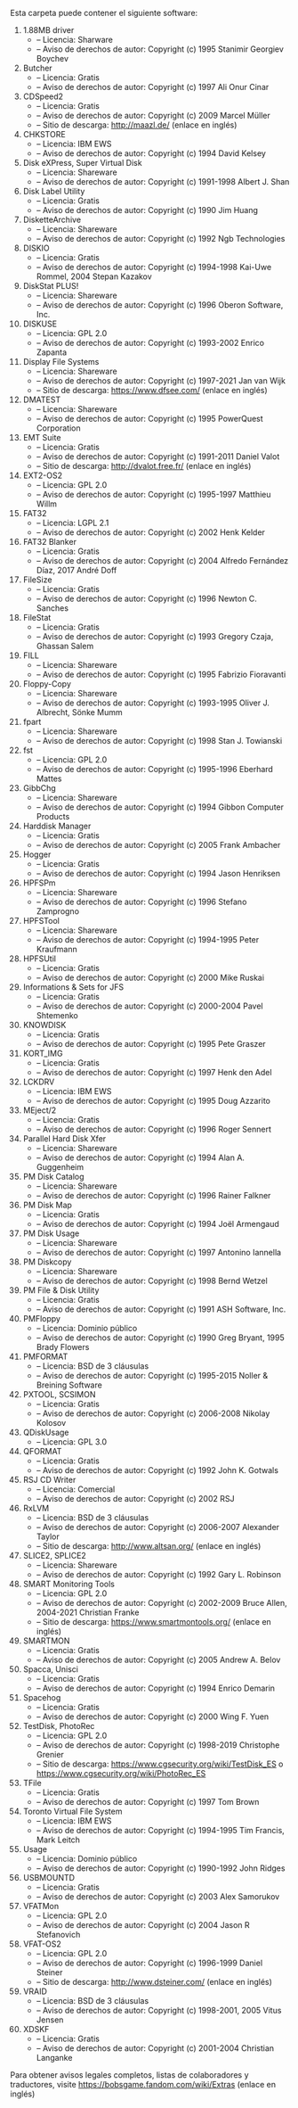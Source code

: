 ﻿Esta carpeta puede contener el siguiente software:

1. 1.88MB driver
   - – Licencia: Sharware
   - – Aviso de derechos de autor: Copyright (c) 1995 Stanimir Georgiev Boychev
2. Butcher
   - – Licencia: Gratis
   - – Aviso de derechos de autor: Copyright (c) 1997 Ali Onur Cinar
3. CDSpeed2
   - – Licencia: Gratis
   - – Aviso de derechos de autor: Copyright (c) 2009 Marcel Müller
   - – Sitio de descarga: http://maazl.de/ (enlace en inglés)
4. CHKSTORE
   - – Licencia: IBM EWS
   - – Aviso de derechos de autor: Copyright (c) 1994 David Kelsey
5. Disk eXPress, Super Virtual Disk
   - – Licencia: Shareware
   - – Aviso de derechos de autor: Copyright (c) 1991-1998 Albert J. Shan
6. Disk Label Utility
   - – Licencia: Gratis
   - – Aviso de derechos de autor: Copyright (c) 1990 Jim Huang
7. DisketteArchive
   - – Licencia: Shareware
   - – Aviso de derechos de autor: Copyright (c) 1992 Ngb Technologies
8. DISKIO
   - – Licencia: Gratis
   - – Aviso de derechos de autor: Copyright (c) 1994-1998 Kai-Uwe Rommel, 2004 Stepan Kazakov
9. DiskStat PLUS!
   - – Licencia: Shareware
   - – Aviso de derechos de autor: Copyright (c) 1996 Oberon Software, Inc.
10. DISKUSE
    - – Licencia: GPL 2.0
    - – Aviso de derechos de autor: Copyright (c) 1993-2002 Enrico Zapanta
11. Display File Systems
    - – Licencia: Shareware
    - – Aviso de derechos de autor: Copyright (c) 1997-2021 Jan van Wijk
    - – Sitio de descarga: https://www.dfsee.com/ (enlace en inglés)
12. DMATEST
    - – Licencia: Shareware
    - – Aviso de derechos de autor: Copyright (c) 1995 PowerQuest Corporation
13. EMT Suite
    - – Licencia: Gratis
    - – Aviso de derechos de autor: Copyright (c) 1991-2011 Daniel Valot
    - – Sitio de descarga: http://dvalot.free.fr/ (enlace en inglés)
14. EXT2-OS2
    - – Licencia: GPL 2.0
    - – Aviso de derechos de autor: Copyright (c) 1995-1997 Matthieu Willm
15. FAT32
    - – Licencia: LGPL 2.1
    - – Aviso de derechos de autor: Copyright (c) 2002 Henk Kelder
16. FAT32 Blanker
    - – Licencia: Gratis
    - – Aviso de derechos de autor: Copyright (c) 2004 Alfredo Fernández Díaz, 2017 André Doff
17. FileSize
    - – Licencia: Gratis
    - – Aviso de derechos de autor: Copyright (c) 1996 Newton C. Sanches
18. FileStat
    - – Licencia: Gratis
    - – Aviso de derechos de autor: Copyright (c) 1993 Gregory Czaja, Ghassan Salem
19. FILL
    - – Licencia: Shareware
    - – Aviso de derechos de autor: Copyright (c) 1995 Fabrizio Fioravanti
20. Floppy-Copy
    - – Licencia: Shareware
    - – Aviso de derechos de autor: Copyright (c) 1993-1995 Oliver J. Albrecht, Sönke Mumm
21. fpart
    - – Licencia: Shareware
    - – Aviso de derechos de autor: Copyright (c) 1998 Stan J. Towianski
22. fst
    - – Licencia: GPL 2.0
    - – Aviso de derechos de autor: Copyright (c) 1995-1996 Eberhard Mattes
23. GibbChg
    - – Licencia: Shareware
    - – Aviso de derechos de autor: Copyright (c) 1994 Gibbon Computer Products
24. Harddisk Manager
    - – Licencia: Gratis
    - – Aviso de derechos de autor: Copyright (c) 2005 Frank Ambacher
25. Hogger
    - – Licencia: Gratis
    - – Aviso de derechos de autor: Copyright (c) 1994 Jason Henriksen
26. HPFSPm
    - – Licencia: Shareware
    - – Aviso de derechos de autor: Copyright (c) 1996 Stefano Zamprogno
27. HPFSTool
    - – Licencia: Shareware
    - – Aviso de derechos de autor: Copyright (c) 1994-1995 Peter Kraufmann
28. HPFSUtil
    - – Licencia: Gratis
    - – Aviso de derechos de autor: Copyright (c) 2000 Mike Ruskai
29. Informations & Sets for JFS
    - – Licencia: Gratis
    - – Aviso de derechos de autor: Copyright (c) 2000-2004 Pavel Shtemenko
30. KNOWDISK
    - – Licencia: Gratis
    - – Aviso de derechos de autor: Copyright (c) 1995 Pete Graszer
31. KORT_IMG
    - – Licencia: Gratis
    - – Aviso de derechos de autor: Copyright (c) 1997 Henk den Adel
32. LCKDRV
    - – Licencia: IBM EWS
    - – Aviso de derechos de autor: Copyright (c) 1995 Doug Azzarito
33. MEject/2
    - – Licencia: Gratis
    - – Aviso de derechos de autor: Copyright (c) 1996 Roger Sennert
34. Parallel Hard Disk Xfer
    - – Licencia: Shareware
    - – Aviso de derechos de autor: Copyright (c) 1994 Alan A. Guggenheim
35. PM Disk Catalog
    - – Licencia: Shareware
    - – Aviso de derechos de autor: Copyright (c) 1996 Rainer Falkner
36. PM Disk Map
    - – Licencia: Gratis
    - – Aviso de derechos de autor: Copyright (c) 1994 Joël Armengaud
37. PM Disk Usage
    - – Licencia: Shareware
    - – Aviso de derechos de autor: Copyright (c) 1997 Antonino Iannella
38. PM Diskcopy
    - – Licencia: Shareware
    - – Aviso de derechos de autor: Copyright (c) 1998 Bernd Wetzel
39. PM File & Disk Utility
    - – Licencia: Gratis
    - – Aviso de derechos de autor: Copyright (c) 1991 ASH Software, Inc.
40. PMFloppy
    - – Licencia: Dominio público
    - – Aviso de derechos de autor: Copyright (c) 1990 Greg Bryant, 1995 Brady Flowers
41. PMFORMAT
    - – Licencia: BSD de 3 cláusulas
    - – Aviso de derechos de autor: Copyright (c) 1995-2015 Noller & Breining Software
42. PXTOOL, SCSIMON
    - – Licencia: Gratis
    - – Aviso de derechos de autor: Copyright (c) 2006-2008 Nikolay Kolosov
43. QDiskUsage
    - – Licencia: GPL 3.0
44. QFORMAT
    - – Licencia: Gratis
    - – Aviso de derechos de autor: Copyright (c) 1992 John K. Gotwals
45. RSJ CD Writer
    - – Licencia: Comercial
    - – Aviso de derechos de autor: Copyright (c) 2002 RSJ
46. RxLVM
    - – Licencia: BSD de 3 cláusulas
    - – Aviso de derechos de autor: Copyright (c) 2006-2007 Alexander Taylor
    - – Sitio de descarga: http://www.altsan.org/ (enlace en inglés)
47. SLICE2, SPLICE2
    - – Licencia: Shareware
    - – Aviso de derechos de autor: Copyright (c) 1992 Gary L. Robinson
48. SMART Monitoring Tools
    - – Licencia: GPL 2.0
    - – Aviso de derechos de autor: Copyright (c) 2002-2009 Bruce Allen, 2004-2021 Christian Franke
    - – Sitio de descarga: https://www.smartmontools.org/ (enlace en inglés)
49. SMARTMON
    - – Licencia: Gratis
    - – Aviso de derechos de autor: Copyright (c) 2005 Andrew A. Belov
50. Spacca, Unisci
    - – Licencia: Gratis
    - – Aviso de derechos de autor: Copyright (c) 1994 Enrico Demarin
51. Spacehog
    - – Licencia: Gratis
    - – Aviso de derechos de autor: Copyright (c) 2000 Wing F. Yuen
52. TestDisk, PhotoRec
    - – Licencia: GPL 2.0
    - – Aviso de derechos de autor: Copyright (c) 1998-2019 Christophe Grenier
    - – Sitio de descarga: https://www.cgsecurity.org/wiki/TestDisk_ES o https://www.cgsecurity.org/wiki/PhotoRec_ES
53. TFile
    - – Licencia: Gratis
    - – Aviso de derechos de autor: Copyright (c) 1997 Tom Brown
54. Toronto Virtual File System
    - – Licencia: IBM EWS
    - – Aviso de derechos de autor: Copyright (c) 1994-1995 Tim Francis, Mark Leitch
55. Usage
    - – Licencia: Dominio público
    - – Aviso de derechos de autor: Copyright (c) 1990-1992 John Ridges
56. USBMOUNTD
    - – Licencia: Gratis
    - – Aviso de derechos de autor: Copyright (c) 2003 Alex Samorukov
57. VFATMon
    - – Licencia: GPL 2.0
    - – Aviso de derechos de autor: Copyright (c) 2004 Jason R Stefanovich
58. VFAT-OS2
    - – Licencia: GPL 2.0
    - – Aviso de derechos de autor: Copyright (c) 1996-1999 Daniel Steiner
    - – Sitio de descarga: http://www.dsteiner.com/ (enlace en inglés)
59. VRAID
    - – Licencia: BSD de 3 cláusulas
    - – Aviso de derechos de autor: Copyright (c) 1998-2001, 2005 Vitus Jensen
60. XDSKF
    - – Licencia: Gratis
    - – Aviso de derechos de autor: Copyright (c) 2001-2004 Christian Langanke

Para obtener avisos legales completos, listas de colaboradores y traductores, visite https://bobsgame.fandom.com/wiki/Extras (enlace en inglés)
